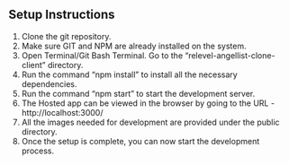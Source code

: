 ## Setup Instructions
1. Clone the git repository. 
2. Make sure GIT and NPM are already installed on the system.
3. Open Terminal/Git Bash Terminal. Go to the “relevel-angellist-clone-client” directory.
4. Run the command “npm install” to install all the necessary dependencies.
5. Run the command “npm start” to start the development server.
6. The Hosted app can be viewed in the browser by going to the URL - http://localhost:3000/
7. All the images needed for development are provided under the public directory.	
8. Once the setup is complete, you can now start the development process.